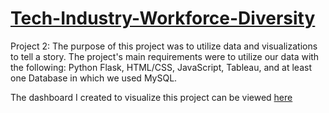 # [Tech-Industry-Workforce-Diversity](https://public.tableau.com/profile/kristen.cannon#!/vizhome/TechDemographics/Dashboard14)

Project 2: The purpose of this project was to utilize data and visualizations to tell a story. The project's main requirements were to utilize our data with the following: Python Flask, HTML/CSS, JavaScript, Tableau, and at least one Database in which we used MySQL.


The dashboard I created to visualize this project can be viewed [here](https://public.tableau.com/profile/kristen.cannon#!/vizhome/TechDemographics/Dashboard14)

